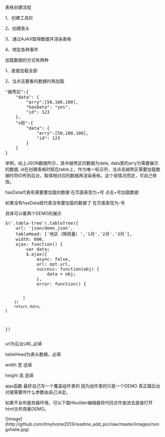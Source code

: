 <p>表格创建流程</p>
<p>1、创建工具栏</p>
<p>2、创建表头</p>
<p>3、通过AJAX取得数据并渲染表格</p>
<p>4、绑定各种事件</p>

<p>加载数据的方式有两种</p>
<p>1、直接加载全部</p>
<p>2、当点击要看的数据时再加载</p>
<pre>
"越秀区":{
    "data": {
        "arry":[50,100,100],        
        "hasData": "yes",
        "id": 123
    },
    "x街":{
        "data": {
            "arry":[50,100,100],            
            "id": 123
        }
    }
}
</pre>
<p>举例，如上JSON数据所示，其中越秀区的数据为data, data里的arry为需要展示的数据, id在创建表格时赋在table上，作为唯一标示符，当点击越秀区需要加载数据时将ID传到后台，取得相对应的数据再渲染表格，这个视情况而定，可自己修改。</p>
<p>hasData代表有需要要加载的数据 在页面表现为+号 点击+号加载数据</p>
<p>如果没有hasData就代表没有要加载的数据了 在页面表现为-号</p>
<p>具体可以看两个DEMO的展示</p>
<pre>
$('.table-tree').tableTree({
    url: 'json/demo.json',
    tableHead: ['地区（降雨量）','1月','2月','3月'],
    width: 600,
    ajax: function() {
        var data;
        $.ajax({
            async: false,
            url: opt.url,
            success: function(obj) {
                data = obj;
            },
            error: function() {

            }
        })
        return data;
    }
})
</pre>
<p>url为后台URL,必填</p>
<p>tableHead为表头数据，必填</p>
<p>width 宽 选填</p>
<p>height 高 选填</p>
<p>ajax函数 最好自己写一个覆盖组件里的 因为组件里的只是一个DEMO 真正跟后台对接需要传什么参数由自己决定。</p>
<p>如果不会布服务器环境，可以下载Hbuilder编辑器将代码文件放进去直接打开html文件观看DEMO。</p>
![image](http://github.com/itmyhome2013/readme_add_pic/raw/master/images/nongshalie.jpg)

